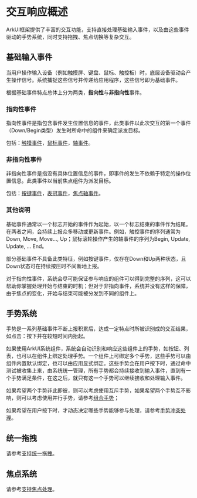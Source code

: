 # 交互响应概述
<!--Kit: ArkUI-->
<!--Subsystem: ArkUI-->
<!--Owner: @jiangtao92-->
<!--SE: @piggyguy-->
<!--TSE: @songyanhong-->

ArkUI框架提供了丰富的交互功能，支持直接处理基础输入事件，以及由这些事件驱动的手势系统，同时支持拖拽、焦点切换等复杂交互。

## 基础输入事件

当用户操作输入设备（例如触摸屏、键盘、鼠标、触控板）时，底层设备驱动会产生操作信号。系统捕捉这些信号并传递给应用程序，这些信号即为基础事件。

根据基础事件特点总体上分为两类，**指向性**与**非指向性**事件。

### 指向性事件

指向性事件是指包含事件发生位置信息的事件，此类事件以此次交互的第一个事件（Down/Begin类型）发生时所命中的组件来确定派发目标。

包括：[触摸事件](../reference/apis-arkui/arkui-ts/ts-universal-events-touch.md)，[鼠标事件](../reference/apis-arkui/arkui-ts/ts-universal-mouse-key.md)，[轴事件](../reference/apis-arkui/arkui-ts/ts-universal-events-axis.md)。


### 非指向性事件

非指向性事件是指没有具体位置信息的事件，即事件的发生不依赖于特定的操作位置信息。此类事件以当前焦点组件为派发目标。

包括：[按键事件](../reference/apis-arkui/arkui-ts/ts-universal-events-key.md)，[表冠事件](../reference/apis-arkui/arkui-ts/ts-universal-events-crown.md)，[焦点轴事件](../reference/apis-arkui/arkui-ts/ts-universal-events-focus_axis.md)。


### 其他说明

基础事件通常以一个标志开始的事件作为起始，以一个标志结束的事件作为结尾。在两者之间，会持续上报众多移动或更新事件。例如，触控事件的序列通常为Down, Move, Move..., Up；鼠标滚轮操作产生的轴事件的序列为Begin, Update, Update, ... End。

部分基础事件不具备此类特征，例如按键事件，仅存在Down和Up两种状态，且Down状态可在持续按压时不间断地上报。

对于指向性事件，系统会尽可能保证参与响应的组件可以得到完整的序列，这可以帮助你掌握处理开始与结束的时机；但对于非指向事件，系统并没有这样的保障，由于焦点的变化，开始与结束可能被分发到不同的组件上。

## 手势系统

手势是一系列基础事件不断上报积累后，达成一定特点时所被识别成的交互结果，如点击：按下并在较短时间内抬起。

如果使用ArkUI系统组件，系统会自动识别和响应这些组件上的手势，如按钮、列表，也可以在组件上绑定处理手势。一个组件上可绑定多个手势，这些手势可以由组件内置默认绑定，也可以由应用显式绑定。这些手势会在用户按下时，通过命中测试被收集上来，由系统统一管理，所有手势都会持续接收到输入事件，直到有一个手势满足条件，在这之后，就只有这一个手势可以继续接收和处理输入事件。

如果希望两个手势非此即彼，则可以考虑使用互斥手势，如果希望两个手势互不影响，则可以考虑使用并行手势，请参考[组合手势](arkts-gesture-events-combined-gestures.md)；

如果希望在用户按下时，才动态决定哪些手势能够参与处理，请参考[手势冲突处理](arkts-gesture-events-gesture-judge.md)。


## 统一拖拽

请参考[支持统一拖拽](arkts-common-events-drag-event.md)。

## 焦点系统

请参考[支持焦点处理](arkts-common-events-focus-event.md)。

